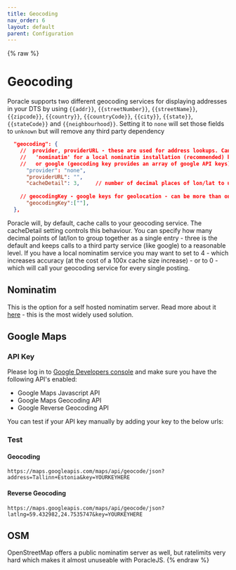 ```yaml
---
title: Geocoding
nav_order: 6
layout: default
parent: Configuration
---
```


{% raw %}

# Geocoding

Poracle supports two different geocoding services for displaying addresses in your DTS by using ```{{addr}}```, ```{{streetNumber}}```, ```{{streetName}}```, ```{{zipcode}}```, ```{{country}}```, ```{{countryCode}}```, ```{{city}}```, ```{{state}}```, ```{{stateCode}}``` and ```{{neighbourhood}}```. Setting it to `none` will set those fields to `unknown` but
will remove any third party dependency

```json
  "geocoding": {
    //  provider, providerURL - these are used for address lookups. Can be 'none',
    //   'nominatim' for a local nominatim installation (recommended) https://github.com/mediagis/nominatim-docker
    //   or google (geocoding key provides an array of google API keys)
      "provider": "none",
      "providerURL": "",
      "cacheDetail": 3,     // number of decimal places of lon/lat to use while caching geocoding (default 3 - or use 4 for 100x more detail)
 
    // geocodingKey - google keys for geolocation - can be more than one in this array and poracle will cycle
      "geocodingKey":[""],
  },
```

Poracle will, by default, cache calls to your geocoding service. The cacheDetail setting 
controls this behaviour.  You can specify how many decimal points of lat/lon to group
together as a single entry - three is the default and keeps calls to a third party
service (like google) to a reasonable level.  If you have a local nominatim service
you may want to set to 4 - which increases accuracy (at the cost of a 100x cache
size increase) - or to 0 - which will call your geocoding service for every
single posting.

## Nominatim

This is the option for a self hosted nominatim server. Read more about it [here](https://github.com/mediagis/nominatim-docker) - this is
the most widely used solution.

## Google Maps

### API Key

Please log in to [Google Developers console](https://console.developers.google.com/) and make sure you have the following API's enabled:  
   
* Google Maps Javascript API 
* Google Maps Geocoding API
* Google Reverse Geocoding API

You can test if your API key manually by adding your key to the below urls:  

### Test

#### Geocoding

```
https://maps.googleapis.com/maps/api/geocode/json?address=Tallinn+Estonia&key=YOURKEYHERE
```  

#### Reverse Geocoding

```
https://maps.googleapis.com/maps/api/geocode/json?latlng=59.432982,24.7535747&key=YOURKEYHERE
```


## OSM

OpenStreetMap offers a public nominatim server as well, but ratelimits very hard which makes it almost unuseable with PoracleJS.
{% endraw %}